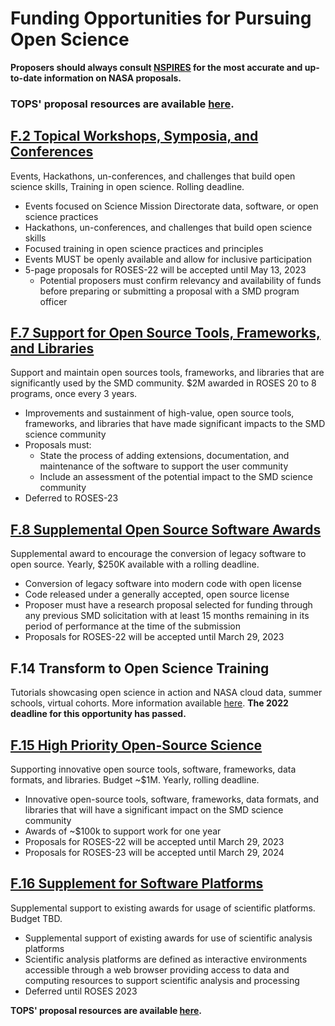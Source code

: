 # Funding Opportunities for Pursuing Open Science
**Proposers should always consult [NSPIRES](https://nspires.nasaprs.com/external/) for the most accurate and up-to-date information on NASA proposals.**

### TOPS' proposal resources are available [here](https://nasa.github.io/Transform-to-Open-Science-Book/docs/Area4_Moving_To_Openness/TOPST/proposal_resources.html).

## [F.2 Topical Workshops, Symposia, and Conferences](https://science.nasa.gov/researchers/sara/grant-solicitations/roses-2021/amendment-10-final-text-f2-topical-workshops-symposia-and-conferences)
Events, Hackathons, un-conferences, and challenges that build open science skills, Training in open science. Rolling deadline.
- Events focused on Science Mission Directorate data, software, or open science practices
- Hackathons, un-conferences, and challenges that build open science skills
- Focused training in open science practices and principles
- Events MUST be openly available and allow for inclusive participation 
- 5-page proposals for ROSES-22 will be accepted until May 13, 2023
     - Potential proposers must confirm relevancy and availability of funds before preparing or submitting a proposal with a SMD program officer 

## [F.7 Support for Open Source Tools, Frameworks, and Libraries](https://science.nasa.gov/researchers/solicitations/roses-2022/amendment-41-f7-support-open-source-tools-frameworks-and-libraries-deferred-roses-2023)
Support and maintain open sources tools, frameworks, and libraries that are significantly used by the SMD community. $2M awarded in ROSES 20 to 8 programs, once every 3 years.
- Improvements and sustainment of high-value, open source tools, frameworks, and libraries that have made significant impacts to the SMD science community
- Proposals must:
     - State the process of adding extensions, documentation, and maintenance of the software to support the user community
     - Include an assessment of the potential impact to the SMD science community
- Deferred to ROSES-23

## [F.8 Supplemental Open Source Software Awards](https://nspires.nasaprs.com/external/solicitations/summary.do?solId={0BFB6C2C-5189-507A-FB82-E5A9869DF9E4}&path=&method=init)
Supplemental award to encourage the conversion of legacy software to open source. Yearly, $250K available with a rolling deadline.
- Conversion of legacy software into modern code with open license
- Code released under a generally accepted, open source license
- Proposer must have a research proposal selected for funding through any previous SMD solicitation with at least 15 months remaining in its period of performance at the time of the submission
- Proposals for ROSES-22 will be accepted until March 29, 2023

## F.14 Transform to Open Science Training
Tutorials showcasing open science in action and NASA cloud data, summer schools, virtual cohorts. More information available [here](/docs/Area4_Moving_To_Openness/TOPST/readme.md).
**The 2022 deadline for this opportunity has passed.** 

## [F.15 High Priority Open-Source Science](https://science.nasa.gov/researchers/solicitations/roses-2023/amendment-5-f15-high-priority-open-source-science-final-text-and-due-dates)
Supporting innovative open source tools, software, frameworks, data formats, and libraries. Budget ~$1M. Yearly, rolling deadline.
- Innovative open-source tools, software, frameworks, data formats, and libraries that will have a significant impact on the SMD science community
- Awards of ~$100k to support work for one year
- Proposals for ROSES-22 will be accepted until March 29, 2023
- Proposals for ROSES-23 will be accepted until March 29, 2024

## [F.16 Supplement for Software Platforms](https://science.nasa.gov/researchers/solicitations/roses-2022/amendment-72-f16-supplement-scientific-software-platforms-deferred-roses-2023)
Supplemental support to existing awards for usage of scientific platforms. Budget TBD.
- Supplemental support of existing awards for use of scientific analysis platforms
- Scientific analysis platforms are defined as interactive environments accessible through a web browser providing access to data and computing resources to support scientific analysis and processing 
- Deferred until ROSES 2023

**TOPS' proposal resources are available [here](/docs/Area4_Moving_To_Openness/TOPST/proposal_resources.md).**
